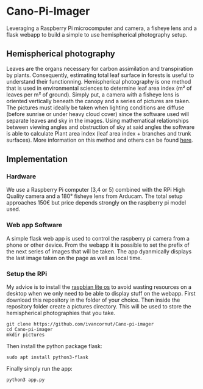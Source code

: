 # Cano-Pi-Imager
Leveraging a Raspberry Pi microcomputer and camera, a fisheye lens and a flask webapp to build a simple to use hemispherical photography setup. 

## Hemispherical photography
Leaves are the organs necessary for carbon assimilation and transpiration by plants. Consequently, estimating total leaf surface in forests is useful to understand their functionning. Hemispherical photography is one method that is used in environmental sciences to determine leaf area index (m² of leaves per m² of ground). Simply put, a camera with a fisheye lens is oriented vertically beneath the canopy and a series of pictures are taken. The pictures must ideally be taken when lighting conditions are diffuse (before sunrise or under heavy cloud cover) since the software used will separate leaves and sky in the images. Using mathematical relationships between viewing angles and obstruction of sky at said angles the software is able to calculate Plant area index (leaf area index + branches and trunk surfaces). More information on this method and others can be found [here](https://canopyphotography.wordpress.com/). 

## Implementation
### Hardware
We use a Raspberry Pi computer (3,4 or 5) combined with the RPi High Quality camera and a 180° fisheye lens from Arducam. The total setup approaches 150€ but price depends strongly on the raspberry pi model used.

### Web app Software
A simple flask web app is used to control the raspberry pi camera from a phone or other device. From the webapp it is possible to set the prefix of the next series of images that will be taken. The app dyanmically displays the last image taken on the page as well as local time.

### Setup the RPi
My advice is to install the [raspbian lite os](https://www.raspberrypi.com/software/operating-systems/) to avoid wasting resources on a desktop when we only need to be able to display stuff on the webapp.
First download this repository in the folder of your choice. Then inside the repository folder create a pictures directory. This will be used to store the hemispherical photographies that you take. 
```shell
git clone https://github.com/ivancornut/Cano-pi-imager
cd Cano-pi-imager
mkdir pictures
```
Then install the python package flask:
```shell
sudo apt install python3-flask
```
Finally simply run the app:
```shell
python3 app.py
```
